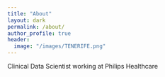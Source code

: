 ```yaml
---
title: "About"
layout: dark
permalink: /about/
author_profile: true
header:
  image: "/images/TENERIFE.png"
---
```


Clinical Data Scientist working at Philips Healthcare
